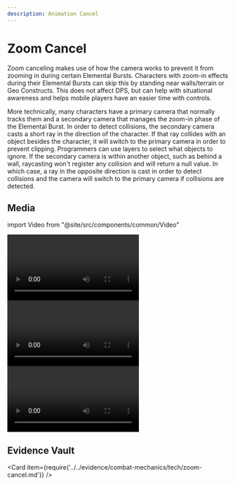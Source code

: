 ```yaml
---
description: Animation Cancel
---
```


# Zoom Cancel

Zoom canceling makes use of how the camera works to prevent it from zooming in during certain Elemental Bursts. Characters with zoom-in effects during their Elemental Bursts can skip this by standing near walls/terrain or Geo Constructs. This does not affect DPS, but can help with situational awareness and helps mobile players have an easier time with controls.

More technically, many characters have a primary camera that normally tracks them and a secondary camera that manages the zoom-in phase of the Elemental Burst. In order to detect collisions, the secondary camera casts a short ray in the direction of the character. If that ray collides with an object besides the character, it will switch to the primary camera in order to prevent clipping. Programmers can use layers to select what objects to ignore. If the secondary camera is within another object, such as behind a wall, raycasting won't register any collision and will return a null value. In which case, a ray in the opposite direction is cast in order to detect collisions and the camera will switch to the primary camera if collisions are detected.

## Media

import Video from "@site/src/components/common/Video"

<Tabs>

<TabItem value="wall" label="Natural terrain">
<Video src="Qmbopaj7K7Rg1U6T41AND7JNNv5BbqTQFierV6HgzUUzz8" caption="Wall" />
</TabItem>

<TabItem value="geoe" label="Geo Traveler Skill">
<Video src="QmXkNT9EgA5iC2vAVEw3Cqnj1UCpYcaS4TcBvtpkumXpcG" caption="Geo Traveler Skill" />
</TabItem>

<TabItem value="geoq" label="Geo Traveler Burst">
<Video src="QmcPqQEkTtroy7SFjxrhdKtgmPLCGWt2LWPRmk8YBqUh7T" caption="Geo Traveler Burst" />
</TabItem>

</Tabs>

## Evidence Vault

<Card item={require('../../evidence/combat-mechanics/tech/zoom-cancel.md')} />
